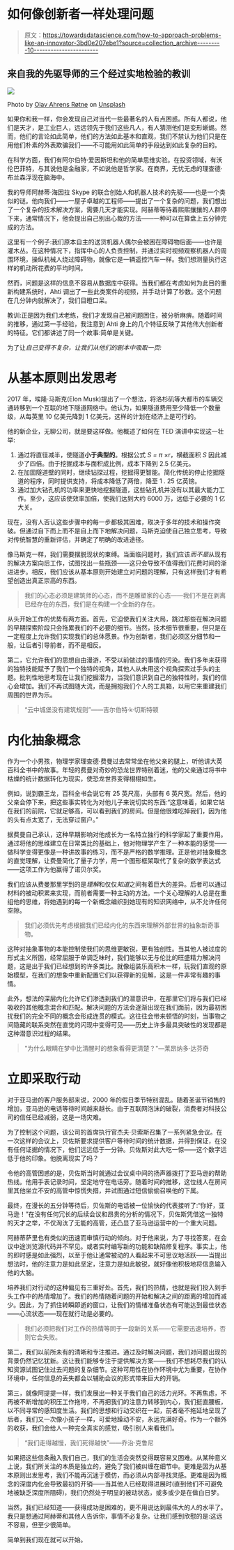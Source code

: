 # 如何像创新者一样处理问题

> 原文：<https://towardsdatascience.com/how-to-approach-problems-like-an-innovator-3bd0e207ebe1?source=collection_archive---------10----------------------->

## 来自我的先驱导师的三个经过实地检验的教训

![](img/da038eab6d9d9c57070a58261cb483bb.png)

Photo by [Olav Ahrens Røtne](https://unsplash.com/@olav_ahrens?utm_source=unsplash&utm_medium=referral&utm_content=creditCopyText) on [Unsplash](https://unsplash.com/search/photos/problem?utm_source=unsplash&utm_medium=referral&utm_content=creditCopyText)

如果你和我一样，你会发现自己对当代一些最著名的人有点困惑。所有人都说，他们是天才，是工业巨人，远远领先于我们这些凡人，有人猜测他们是变形蜥蜴。然而，他们的言论如此简单，他们的方法如此基本和直观，我们不禁认为他们只是在用他们朴素的外表欺骗我们——不可能用如此简单的手段达到如此复杂的目的。

在科学方面，我们有阿尔伯特·爱因斯坦和他的简单思维实验。在投资领域，有沃伦巴菲特，与其说他是金融家，不如说他是哲学家。在商界，无忧无虑的理查德·布兰森浮现在脑海中。

我的导师阿赫蒂·海因拉 Skype 的联合创始人和机器人技术的先驱——也是一个类似的谜。他向我们——一屋子卓越的工程师——提出了一个复杂的问题，我们想出了一个复杂的技术解决方案，需要几天才能实现。阿赫蒂等待着熙熙攘攘的人群停下来，通常情况下，他会提出自己别出心裁的方法——一种可以在算盘上五分钟完成的方法。

这里有一个例子:我们原本自主的送货机器人偶尔会被困在障碍物后面——也许是灌木丛。在这种情况下，指挥中心的人负责控制，并通过实时视频观察机器人的周围环境，操纵机械人绕过障碍物，就像它是一辆遥控汽车一样。我们想测量执行这样的机动所花费的平均时间。

然而，问题是这样的信息不容易从数据库中获得。当我们都在考虑如何为此目的重新构建系统时，Ahti 调出了一些此类案件的视频，并手动计算了秒数。这个问题在几分钟内就解决了，我们目瞪口呆。

教训:正是因为我们*太*老练，我们才发现自己被问题困住，被分析麻痹。随着时间的推移，通过第一手经验，我注意到 Ahti 身上的几个特征反映了其他伟大创新者的特征。它们都讲述了同一个故事:简单是关键。

为了让*自己变得不复杂，让我们从他们的剧本中吸取一页:*

# 从基本原则出发思考

2017 年，埃隆·马斯克(Elon Musk)提出了一个想法，将洛杉矶等大都市的车辆交通转移到一个互联的地下隧道网络中。他认为，如果隧道费用至少降低一个数量级，从每英里 10 亿美元降到 1 亿美元，这样的计划在经济上是可行的。

他的新企业，无聊公司，就是要这样做。他概述了如何在 TED 演讲中实现这一壮举:

1.  通过将直径减半，使隧道**小于典型的**。根据公式 *S = π* ×r，横截面积 *S* 因此减少了四倍。由于挖掘成本与面积成比例，成本下降到 2.5 亿美元。
2.  在加固隧道壁的同时，继续钻探过程，挖掘得更智能。简化传统的停止挖掘隧道的程序，同时提供支持，将成本降低了两倍，降至 1 . 25 亿英镑。
3.  通过加大钻孔机的功率来更快地挖掘隧道，这些钻孔机并没有以其最大能力工作。至少，这应该使效率加倍，使我们达到大约 6000 万，远低于必要的 1 亿大关。

现在，没有人否认这些步骤中的每一步都极其困难，取决于多年的技术和操作突破。但通过自下而上而不是自上而下地解决问题，马斯克迫使自己独立思考，导致对传统智慧的重新评估，并确定了明确的改进途径。

像马斯克一样，我们需要摆脱现状的束缚。当面临问题时，我们应该*而不是*从现有的解决方案向后工作，试图找出一些瓶颈——这只会导致不值得我们花费时间的渐进进步。相反，我们应该从基本原则开始建立对问题的理解，只有这样我们才有希望创造出真正崇高的东西。

> 我们的心态必须是建筑师的心态，而不是雕塑家的心态——我们不是在剥离已经存在的东西，我们是在构建一个全新的存在。

从头开始工作的优势有两方面。首先，它迫使我们关注大局，跳过那些在解决问题的早期探索阶段只会拖累我们的不必要的细节。当然，技术细节很重要，但只是在一定程度上允许我们实现我们的总体愿景。作为创新者，我们必须区分细节和一般，让后者引导前者，而不是相反。

第二，它允许我们的思想自由漫游，不受以前做过的事情的污染。我们多年来获得的独特技能赋予了我们一个独特的视角，其他人从未用这个视角探索过手头的主题。批判性地思考现在让我们挖掘潜力，当我们意识到自己的独特性时，我们的信心会增加。我们不再试图随大流，而是拥抱我们个人的工具箱，以用它来重建我们周围的世界为乐。

> “云中城堡没有建筑规则”——吉尔伯特·k·切斯特顿

# 内化抽象概念

作为一个小男孩，物理学家理查德·费曼过去常常坐在他父亲的腿上，听他讲大英百科全书中的故事。年轻的费曼对奇妙的恐龙世界特别着迷，他的父亲通过将书中枯燥的统计数据转化为现实，使恐龙世界变得栩栩如生。

例如，说到霸王龙，百科全书会说它有 25 英尺高，头部有 6 英尺宽。然后，他的父亲会停下来，把这些事实转化为对他儿子来说切实的东西:“这意味着，如果它站在我们的前院，它就足够高，可以看到我们的房间。但是他很难吃掉我们，因为他的头有点太宽了，无法穿过窗户。”

据费曼自己承认，这种早期影响对他成长为一名特立独行的科学家起了重要作用。通过将他的思维建立在日常类比的基础上，他对物理学产生了一种本能的感觉——做科学变得更像是一种讲故事的练习，而不是严格的数学推理。正是他对抽象概念的直觉理解，让费曼简化了量子力学，用一个图形框架取代了复杂的数学表达式——这项工作为他赢得了诺贝尔奖。

我们应该从费曼那里学到的是*理解*和仅仅*知道*之间有着巨大的差异。后者可以通过材料的被动积累来实现，而前者需要一种主动的方法。一个关心理解的人总是在重组他的思维，将她遇到的每一个新概念编织到她现有的知识网络中，从不允许任何空隙。

> 我们必须优先考虑根据我们已经内化的东西来理解外部世界的抽象新奇事物。

这种对抽象事物的本能控制使我们的思维更敏锐，更有独创性。当其他人被过度的形式主义所困，经常屈服于单调乏味时，我们能够以无与伦比的旺盛精力解决问题，这是出于我们已经想到的许多类比。就像组装乐高积木一样，玩我们直观的原始模型，在我们的想象中重新配置它们以获得新的见解，这是一件非常有趣的事情。

此外，想法的深层内化允许它们渗透到我们的潜意识中，在那里它们将与我们已经吸收的其他概念混合和匹配。解决问题的方法会逐渐出现在我们面前，因为最初困扰我们的完全不同的概念会形成连贯的模式。这往往会带来顿悟的时刻，当事物之间隐藏的联系突然在直觉的闪现中变得可见——历史上许多最具突破性的发现都是这种潜意识过程的结果。

> "为什么眼睛在梦中比清醒时的想象看得更清楚？"—莱昂纳多·达芬奇

# 立即采取行动

对于亚马逊的客户服务部来说，2000 年的假日季节特别混乱。随着圣诞节销售的增加，亚马逊的电话等待时间越来越长。由于互联网泡沫的破裂，消费者对科技公司的信任已经减弱，这是一场灾难。

为了控制这个问题，该公司的首席执行官杰夫·贝索斯召集了一系列紧急会议。在一次这样的会议上，贝佐斯要求提供客户等待时间的统计数据，并得到保证，在没有任何证据的情况下，他们远远低于一分钟。贝佐斯对此大吃一惊——这个数字远低于他的印象。他脱离现实了吗？

令他的高管困惑的是，贝佐斯当时就通过会议桌中间的扬声器拨打了亚马逊的帮助热线。他用手表记录时间，坚定地守在电话旁。随着时间的推移，这位线人在房间里其他坐立不安的高管中惊慌失措，并试图通过短信偷偷召唤他的下属。

最终，在漫长的五分钟等待后，贝佐斯的电话被一位愉快的代表接听了:“你好，亚马逊！”在没有任何冗长的后续会议和昂贵的分析的情况下，贝佐斯凭借这一独特的天才之举，不仅淘汰了无能的高管，还凸显了亚马逊运营中的一个重大问题。

阿赫蒂萨里也有类似的迅速而审慎行动的倾向。对于他来说，为了寻找答案，在会议中途浏览源代码并不罕见。或者实时编写新的功能和缺陷修复程序。事实上，他的即时感是如此强烈，以至于他让通常被动的人看起来不可思议地活跃——当提出想法时，他的注意力是如此坚定，注意力是如此敏锐，就好像他积极地将信息输入他的大脑。

培养我们对行动的这种偏见有三重好处。首先，我们的热情，也就是我们投入到手头工作中的热情增加了。我们的热情随着问题的开始和解决之间的距离的增加而减少。因此，为了抓住转瞬即逝的窗口，让我们的情绪准备状态有可能达到最佳状态——心流状态——现在就行动是必要的。

> 我们必须把我们对工作的热情等同于一段新的关系——它需要迅速培养，否则它会失败。

第二，我们以前所未有的清晰和专注推进。通过及时解决问题，我们对问题出现的背景仍然记忆犹新。这让我们能够专注于提供解决方案——我们不想耗尽我们的认知资源试图记住过去问题的复杂细节。这种可用性在协作环境中尤为重要，在协作环境中，任何信息的丢失都会以辅助会议的形式带来巨大的开销。

第三，就像阿提提一样，我们发展出一种关于我们自己的活力光环。不再焦虑，不再被不断增加的积压工作拖垮，不再把我们的注意力转移到内心，我们挺直腰板，以不同寻常的感知度生活。我们的思想和行动交织在一起，前者毫不拖延地呈现了后者，我们又一次像小孩子一样，可爱地躁动不安，永远充满好奇。作为一个额外的收获，我们会给人一种完全真实的感觉，吸引别人来看我们。

> “我们走得越慢，我们死得越快”——乔治·克鲁尼

如果把这些信条融入我们自己，我们的生活会突然变得既容易又困难。从某种意义上说，我们所关注的本质是独立的，避免了我们被纠缠在细节中。更难是因为从基本原则出发思考，我们不能再沉迷于模仿，而必须从内部寻找灵感。更难是因为概念的深度内化会导致最初的开销——当其他人已经取得进展时(直到他们不可避免地被缺乏深度所阻碍)，我们仍然处于明显的被动状态，或多或少是在做白日梦。

当然，我们已经知道——获得成功是困难的，更不用说达到最伟大的人的水平了。我只是想通过阿赫蒂和其他人告诉你，事情不必复杂。让我们感到欣慰的是:这远不容易，但至少很简单。

简单到我们现在就可以开始。